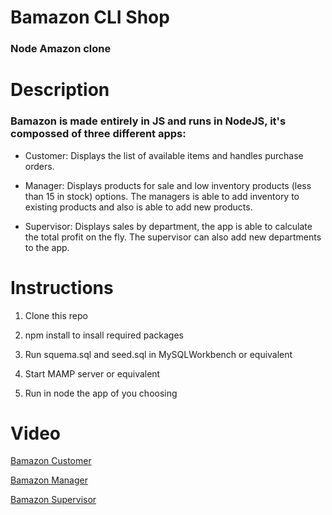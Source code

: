 # Bamazon CLI Shop

### Node Amazon clone

# Description 

### Bamazon is made entirely in JS and runs in NodeJS, it's compossed of three different apps: 

* Customer: Displays the list of available items and handles purchase orders.

* Manager: Displays products for sale and low inventory products (less than 15 in stock) options. The managers is able to add inventory to existing products and also is able to add new products.

* Supervisor: Displays sales by department, the app is able to calculate the total profit on the fly. The supervisor can also add new departments to the app.

# Instructions

1. Clone this repo

2. npm install to insall required packages

3. Run squema.sql and seed.sql in MySQLWorkbench or equivalent

4. Start MAMP server or equivalent

3. Run in node the app of you choosing

# Video

[Bamazon Customer](https://youtu.be/szjzqyBPhME)

[Bamazon Manager](https://youtu.be/O_r5ExWK64M)

[Bamazon Supervisor](https://youtu.be/o-34JXnC4eA)
